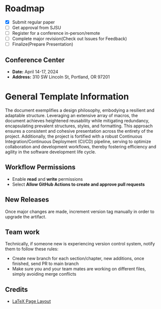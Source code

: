 # Roadmap

- [x] Submit regular paper
- [ ] Get approval from SJSU
- [ ] Register for a conference in-person/remote
- [ ] Complete major revision(Check out Issues for Feedback)
- [ ] Finalize(Prepare Presentation)

## Conference Center 

- **Date:** April 14-17, 2024
- **Address:** 310 SW Lincoln St, Portland, OR 97201

# General Template Information

The document exemplifies a design philosophy, embodying a resilient and adaptable structure. Leveraging an extensive array of macros, the document achieves heightened reusability while mitigating redundancy, encapsulating prevalent structures, styles, and formatting. This approach ensures a consistent and cohesive presentation across the entirety of the project. Additionally, the project is fortified with a robust Continuous Integration/Continuous Deployment (CI/CD) pipeline, serving to optimize collaboration and development workflows, thereby fostering efficiency and agility in the software development life cycle.

## Workflow Permissions

* Enable **read** and **write** permissions
* Select **Allow GitHub Actions to create and approve pull requests**

## New Releases

Once major changes are made, increment version tag manually in order to upgrade the artifact.

## Team work

Technically, if someone new is experiencing version control system, notify them to follow these rules:
* Create new branch for each section/chapter, new additions, once finished, send PR to main branch
* Make sure you and your team mates are working on different files, simply avoiding merge conflicts

## Credits

- [LaTeX Page Layout](https://www.overleaf.com/learn/latex/Page_size_and_margins)
